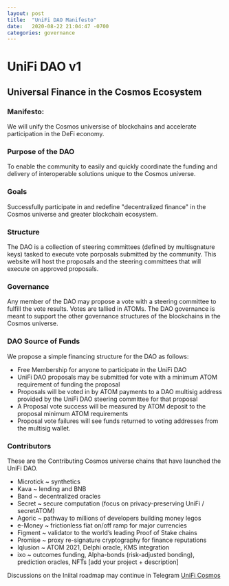 ```yaml
---
layout: post
title:  "UniFi DAO Manifesto"
date:   2020-08-22 21:04:47 -0700
categories: governance
---
```


# UniFi DAO v1
## Universal Finance in the Cosmos Ecosystem

### Manifesto:
We will unify the Cosmos universise of blockchains and accelerate participation in the DeFi economy.

### Purpose of the DAO
To enable the community to easily and quickly coordinate the funding and delivery of interoperable solutions unique to the Cosmos universe.

### Goals
Successfully participate in and redefine "decentralized finance" in the Cosmos universe and greater blockchain ecosystem.

### Structure
The DAO is a collection of steering committees (defined by multisgnature keys) tasked to execute vote porposals submitted by the community. This website will host the proposals and the steering committees that will execute on approved proposals.

### Governance
Any member of the DAO may propose a vote with a steering committee to fulfill the vote results. Votes are tallied in ATOMs. The DAO governance is meant to support the other governance structures of the blockchains in the Cosmos universe.

### DAO Source of Funds
We propose a simple financing structure for the DAO as follows:

* Free Membership for anyone to participate in the UniFi DAO
* UniFi DAO proposals may be submitted for vote with a minimum ATOM requirement of funding the proposal
* Proposals will be voted in by ATOM payments to a DAO multisig address provided by the UniFi DAO steering committee for that proposal
* A Proposal vote success will be measured by ATOM deposit to the proposal minimum ATOM requirements
* Proposal vote failures will see funds returned to voting addresses from the multisig wallet.


### Contributors
These are the Contributing Cosmos universe chains that have launched the UniFi DAO.
* Microtick ~ synthetics
* Kava ~ lending and BNB
* Band ~ decentralized oracles
* Secret ~ secure computation (focus on privacy-preserving UniFi / secretATOM)
* Agoric ~ pathway to millions of developers building money legos
* e-Money ~ frictionless fiat on/off ramp for major currencies
* Figment ~ validator to the world’s leading Proof of Stake chains
* Promise ~ proxy re-signature cryptography for finance reputations
* Iqlusion ~ ATOM 2021, Delphi oracle, KMS integration
* ixo ~ outcomes funding, Alpha-bonds (risk-adjusted bonding), prediction oracles, NFTs
[add your project + description]



Discussions on the Iniital roadmap may continue in Telegram
[UniFi Cosmos](https://t.me/unificosmos)

